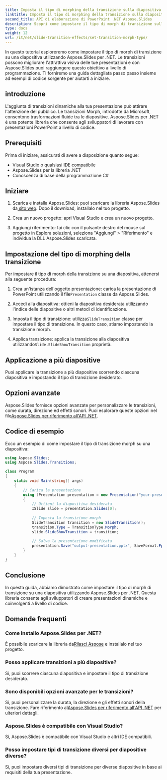 ```yaml
---
title: Imposta il tipo di morphing della transizione sulla diapositiva
linktitle: Imposta il tipo di morphing della transizione sulla diapositiva
second_title: API di elaborazione di PowerPoint .NET Aspose.Slides
description: Scopri come impostare il tipo di morph di transizione sulle diapositive utilizzando Aspose.Slides per .NET. Guida passo passo con esempi di codice. Migliora le tue presentazioni ora!
type: docs
weight: 12
url: /it/net/slide-transition-effects/set-transition-morph-type/
---
```

In questo tutorial esploreremo come impostare il tipo di morph di transizione su una diapositiva utilizzando Aspose.Slides per .NET. Le transizioni possono migliorare l'attrattiva visiva delle tue presentazioni e con Aspose.Slides puoi raggiungere questo obiettivo a livello di programmazione. Ti forniremo una guida dettagliata passo passo insieme ad esempi di codice sorgente per aiutarti a iniziare.

## introduzione
L'aggiunta di transizioni dinamiche alla tua presentazione può attirare l'attenzione del pubblico. Le transizioni Morph, introdotte da Microsoft, consentono trasformazioni fluide tra le diapositive. Aspose.Slides per .NET è una potente libreria che consente agli sviluppatori di lavorare con presentazioni PowerPoint a livello di codice.

## Prerequisiti
Prima di iniziare, assicurati di avere a disposizione quanto segue:
- Visual Studio o qualsiasi IDE compatibile
- Aspose.Slides per la libreria .NET
- Conoscenza di base della programmazione C#

## Iniziare
1.  Scarica e installa Aspose.Slides: puoi scaricare la libreria Aspose.Slides da[ sito web](https://releases.aspose.com/slides/net/). Dopo il download, installalo nel tuo progetto.

2. Crea un nuovo progetto: apri Visual Studio e crea un nuovo progetto.

3. Aggiungi riferimento: fai clic con il pulsante destro del mouse sul progetto in Esplora soluzioni, seleziona "Aggiungi" > "Riferimento" e individua la DLL Aspose.Slides scaricata.

## Impostazione del tipo di morphing della transizione
Per impostare il tipo di morph della transizione su una diapositiva, attenersi alla seguente procedura:

1.  Crea un'istanza dell'oggetto presentazione: carica la presentazione di PowerPoint utilizzando il file`Presentation` classe da Aspose.Slides.

2. Accedi alla diapositiva: ottieni la diapositiva desiderata utilizzando l'indice delle diapositive o altri metodi di identificazione.

3.  Imposta il tipo di transizione: utilizza`SlideTransition` classe per impostare il tipo di transizione. In questo caso, stiamo impostando la transizione morph.

4.  Applica transizione: applica la transizione alla diapositiva utilizzando`Slide.SlideShowTransition` proprietà.

## Applicazione a più diapositive
Puoi applicare la transizione a più diapositive scorrendo ciascuna diapositiva e impostando il tipo di transizione desiderato.

## Opzioni avanzate
 Aspose.Slides fornisce opzioni avanzate per personalizzare le transizioni, come durata, direzione ed effetti sonori. Puoi esplorare queste opzioni nel file[Aspose.Slides per riferimento all'API .NET](https://reference.aspose.com/slides/net/).

## Codice di esempio
Ecco un esempio di come impostare il tipo di transizione morph su una diapositiva:

```csharp
using Aspose.Slides;
using Aspose.Slides.Transitions;

class Program
{
    static void Main(string[] args)
    {
        // Carica la presentazione
        using (Presentation presentation = new Presentation("your-presentation.pptx"))
        {
            // Ottieni la diapositiva desiderata
            ISlide slide = presentation.Slides[0];
            
            // Imposta la transizione morph
            SlideTransition transition = new SlideTransition();
            transition.Type = TransitionType.Morph;
            slide.SlideShowTransition = transition;
            
            // Salva la presentazione modificata
            presentation.Save("output-presentation.pptx", SaveFormat.Pptx);
        }
    }
}
```

## Conclusione
In questa guida, abbiamo dimostrato come impostare il tipo di morph di transizione su una diapositiva utilizzando Aspose.Slides per .NET. Questa libreria consente agli sviluppatori di creare presentazioni dinamiche e coinvolgenti a livello di codice.

## Domande frequenti

### Come installo Aspose.Slides per .NET?
 È possibile scaricare la libreria da[Rilasci Aspose](https://releases.aspose.com/slides/net/) e installalo nel tuo progetto.

### Posso applicare transizioni a più diapositive?
Sì, puoi scorrere ciascuna diapositiva e impostare il tipo di transizione desiderato.

### Sono disponibili opzioni avanzate per le transizioni?
 Sì, puoi personalizzare la durata, la direzione e gli effetti sonori della transizione. Fare riferimento al[Aspose.Slides per riferimento all'API .NET](https://reference.aspose.com/slides/net/) per ulteriori dettagli.

### Aspose.Slides è compatibile con Visual Studio?
Sì, Aspose.Slides è compatibile con Visual Studio e altri IDE compatibili.

### Posso impostare tipi di transizione diversi per diapositive diverse?
Sì, puoi impostare diversi tipi di transizione per diverse diapositive in base ai requisiti della tua presentazione.